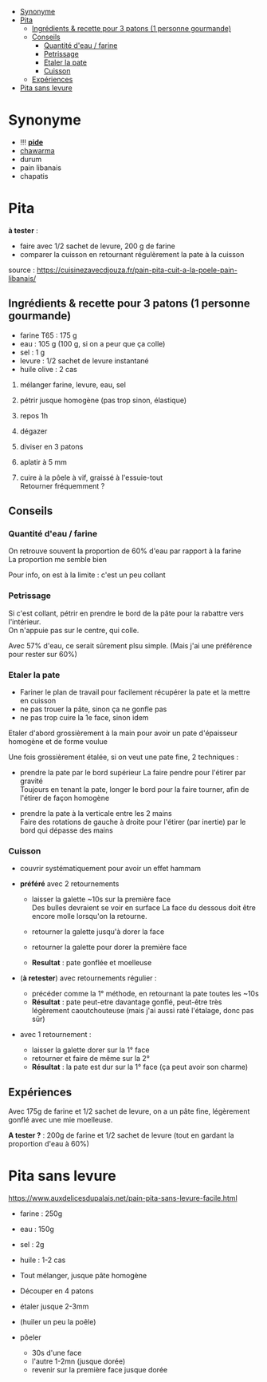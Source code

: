 
<!-- vim-markdown-toc GFM -->

* [Synonyme](#synonyme)
* [Pita](#pita)
    * [Ingrédients & recette pour 3 patons (1 personne gourmande)](#ingrédients--recette-pour-3-patons-1-personne-gourmande)
    * [Conseils](#conseils)
        * [Quantité d'eau / farine](#quantité-deau--farine)
        * [Petrissage](#petrissage)
        * [Etaler la pate](#etaler-la-pate)
        * [Cuisson](#cuisson)
    * [Expériences](#expériences)
* [Pita sans levure](#pita-sans-levure)

<!-- vim-markdown-toc -->

# Synonyme
- !!! **[pide](https://cuisinezavecdjouza.fr/recette-pain-a-kebab-maison)**
- [chawarma](https://cuisinezavecdjouza.fr/pain-au-yaourt-a-la-poele/)
- durum
- pain libanais
- chapatis

# Pita

**à tester** :
- faire avec 1/2 sachet de levure, 200 g de farine
- comparer la cuisson en retournant régulèrement la pate à la cuisson

source : https://cuisinezavecdjouza.fr/pain-pita-cuit-a-la-poele-pain-libanais/

## Ingrédients & recette pour 3 patons (1 personne gourmande)

- farine T65    : 175 g
- eau           : 105 g (100 g, si on a peur que ça colle)
- sel           : 1 g
- levure        : 1/2 sachet de levure instantané
- huile olive   : 2 cas


1. mélanger farine, levure, eau, sel
2. pétrir jusque homogène (pas trop sinon, élastique)
4. repos 1h

1. dégazer
2. diviser en 3 patons
4. aplatir à 5 mm

1. cuire à la pôele à vif, graissé à l'essuie-tout  
Retourner fréquemment ?

## Conseils

### Quantité d'eau / farine

On retrouve souvent la proportion de 60% d'eau par rapport à la farine  
La proportion me semble bien  

Pour info,  on est à la limite : c'est un peu collant


### Petrissage

Si c'est collant, pétrir en prendre le bord de la pâte pour la rabattre vers l'intérieur.  
On n'appuie pas sur le centre, qui colle.  

Avec 57% d'eau, ce serait sûrement plsu simple. (Mais j'ai une préférence pour rester sur 60%)

### Etaler la pate
- Fariner le plan de travail pour facilement récupérer la pate et la mettre en cuisson
- ne pas trouer la pâte, sinon ça ne gonfle pas
- ne pas trop cuire la 1e face, sinon idem

Etaler d'abord grossièrement à la main pour avoir un pate d'épaisseur homogène et de forme voulue

Une fois grossièrement étalée, si on veut une pate fine, 2 techniques :  
- prendre la pate par le bord supérieur
La faire pendre pour l'étirer par gravité  
Toujours en tenant la pate, longer le bord pour la faire tourner, afin de l'étirer de façon homogène

- prendre la pate à la verticale entre les 2 mains  
Faire des rotations de gauche à droite pour l'étirer (par inertie) par le bord qui dépasse des mains

### Cuisson

- couvrir systématiquement pour avoir un effet hammam

- **préféré** avec 2 retournements
    - laisser la galette ~10s sur la première face  
    Des bulles devraient se voir en surface
    La face du dessous doit être encore molle lorsqu'on la retourne. 
    - retourner la galette jusqu'à dorer la face
    - retourner la galette pour dorer la première face

    - **Resultat** : pate gonflée et moelleuse

- (**à retester**) avec retournements régulier :
    * précéder comme la 1° méthode, en retournant la pate toutes les ~10s
    * **Résultat** : pate peut-etre davantage gonflé, peut-être très légèrement caoutchouteuse (mais j'ai aussi raté l'étalage, donc pas sûr)

- avec 1 retournement :
    * laisser la galette dorer sur la 1° face
    * retourner et faire de même sur la 2°
    * **Résultat** : la pate est dur sur la 1° face (ça peut avoir son charme)


## Expériences

Avec 175g de farine et 1/2 sachet de levure, on a un pâte fine, légèrement gonflé avec une mie moelleuse.  

**A tester ?** : 200g de farine et 1/2 sachet de levure (tout en gardant la proportion d'eau à 60%)



# Pita sans levure

https://www.auxdelicesdupalais.net/pain-pita-sans-levure-facile.html

- farine    : 250g
- eau       : 150g
- sel       : 2g
- huile     : 1-2 cas

- Tout mélanger, jusque pâte homogène
- Découper en 4 patons
- étaler jusque 2-3mm
- (huiler un peu la poêle) 
- pôeler 
    - 30s d'une face
    - l'autre 1-2mn (jusque dorée)
    - revenir sur la première face jusque dorée




